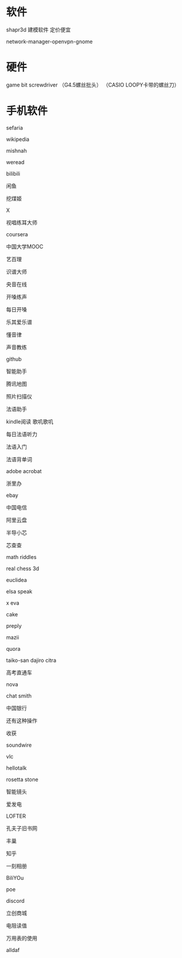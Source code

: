 # 软件

shapr3d 建模软件 定价便宜

network-manager-openvpn-gnome

# 硬件

game bit screwdriver
（G4.5螺丝批头）
（CASIO LOOPY卡带的螺丝刀）

# 手机软件

sefaria

wikipedia

mishnah

weread

bilibili

闲鱼

挖煤姬

X

视唱练耳大师

coursera

中国大学MOOC

艺百理

识谱大师

央音在线

开嗓练声

每日开嗓

乐其爱乐谱

懂音律

声音教练

github

智能助手

腾讯地图

照片扫描仪

法语助手 

kindle阅读
歌叽歌叽

每日法语听力 

法语入门

法语背单词

adobe acrobat

浙里办

ebay

中国电信

阿里云盘

半导小芯

芯查查

math riddles

real chess 3d

euclidea

elsa speak

x eva

cake

preply

mazii

quora

taiko-san dajiro
citra

高考直通车

nova 

chat smith

中国银行

还有这种操作

收获 

soundwire

vlc

hellotalk

rosetta stone

智能镜头

爱发电

LOFTER

孔夫子旧书网

丰巢

知乎

一刻相册

BiliYOu

poe

discord

立创商城

电阻读值 

万用表的使用

alldaf

